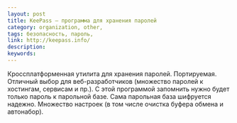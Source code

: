 ```yaml
---
layout: post
title: KeePass — программа для хранения паролей
category: organization, other, 
tags: безопасность, пароль, 
link: http://keepass.info/
description: 
keywords: 
---
```


<p>Кроссплатформенная утилита для хранения паролей. Портируемая. Отличный выбор для веб-разработчиков (множество паролей к хостингам, сервисам и пр.). С этой программой запомнить нужно будет только пароль к парольной базе. Сама парольная база шифруется надежно. Множество настроек (в том числе очистка буфера обмена и автонабор).</p>
